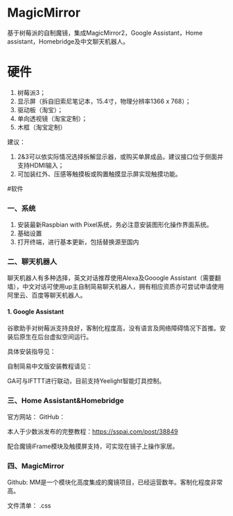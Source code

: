 # MagicMirror
基于树莓派的自制魔镜，集成MagicMirror2，Google Assistant，Home assistant，Homebridge及中文聊天机器人。

# 硬件
1. 树莓派3； 
2. 显示屏（拆自旧索尼笔记本，15.4寸，物理分辨率1366 x 768）；
3. 驱动板（淘宝）；
4. 单向透视镜（淘宝定制）；
5. 木框（淘宝定制）

建议：
1. 2&3可以依实际情况选择拆解显示器，或购买单屏成品，建议接口位于侧面并支持HDMI输入；
2. 可加装红外、压感等触摸板或购置触摸显示屏实现触摸功能。

#软件
### 一、系统
1. 安装最新Raspbian with Pixel系统，务必注意安装图形化操作界面系统。
2. 基础设置
3. 打开终端，进行基本更新，包括替换源至国内

### 二、聊天机器人
聊天机器人有多种选择，英文对话推荐使用Alexa及Gooogle Assistant（需要翻墙），中文对话可使用up主自制简易聊天机器人，拥有相应资质亦可尝试申请使用阿里云、百度等聊天机器人。

#### 1. Google Assistant
谷歌助手对树莓派支持良好，客制化程度高，没有语言及网络障碍情况下首推。安装后原生在后台虚拟空间运行。

具体安装指导见：

自制简易中文版安装教程请见：

GA可与IFTTT进行联动，目前支持Yeelight智能灯具控制。

### 三、Home Assistant&Homebridge
官方网站：
GitHub：

本人于少数派发布的完整教程：https://sspai.com/post/38849


配合魔镜iFrame模块及触摸屏支持，可实现在镜子上操作家居。
### 四、MagicMirror
Github:
MM是一个模块化高度集成的魔镜项目，已经运营数年。客制化程度非常高。

文件清单：
.css 





